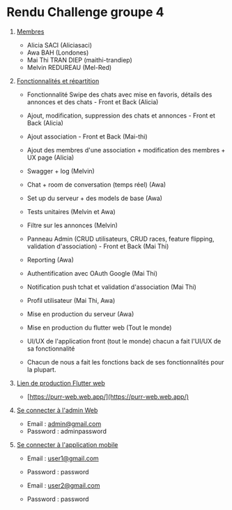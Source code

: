 # Rendu Challenge groupe 4 

1. [Membres](#membres)
   - Alicia SACI (Aliciasaci)
   - Awa BAH (Londones)
   - Mai Thi TRAN DIEP (maithi-trandiep)
   - Melvin REDUREAU (Mel-Red)

2. [Fonctionnalités et répartition](#fonctionnalités-et-répartition)
   - Fonctionnalité Swipe des chats avec mise en favoris, détails des annonces et des chats - Front et Back (Alicia)
   - Ajout, modification, suppression des chats et annonces - Front et Back (Alicia)
   - Ajout association - Front et Back (Mai-thi)
   - Ajout des membres d'une association + modification des membres + UX page (Alicia)
   - Swagger + log (Melvin)
   - Chat + room de conversation (temps réel) (Awa)
   - Set up du serveur + des models de base (Awa)
   - Tests unitaires (Melvin et Awa)
   - Filtre sur les annonces (Melvin)
   - Panneau Admin (CRUD utilisateurs, CRUD races, feature flipping, validation d'association) - Front et Back (Mai Thi)
   - Reporting (Awa)
   - Authentification avec OAuth Google (Mai Thi)
   - Notification push tchat et validation d'association (Mai Thi)
   - Profil utilisateur (Mai Thi, Awa)
   
   - Mise en production du serveur (Awa)
   - Mise en production du flutter web (Tout le monde)
   - UI/UX de l'application front (tout le monde) chacun a fait l'UI/UX de sa fonctionnalité
   - Chacun de nous a fait les fonctions back de ses fonctionnalités pour la plupart.

3. [Lien de production Flutter web](#lien-de-production-flutter-web)
   - [https://purr-web.web.app/](https://purr-web.web.app/)

4. [Se connecter à l'admin Web](#se-connecter-à-ladmin-web)
   - Email : admin@gmail.com
   - Password : adminpassword

5. [Se connecter à l'application mobile](#se-connecter-à-lapplication-mobile)
   - Email : user1@gmail.com
   - Password : password

   - Email : user2@gmail.com
   - Password : password
